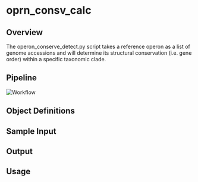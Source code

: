 # oprn_consv_calc

## Overview

The operon_conserve_detect.py script takes a reference operon as a list of genome accessions and will determine its structural conservation (i.e. gene order) within a specific taxonomic clade.

## **Pipeline**
![Workflow](/extra/operon_detect_pipeline.svg)

## **Object Definitions**

## **Sample Input**

## **Output**

## **Usage**

